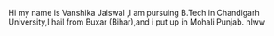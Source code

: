 Hi my name is Vanshika Jaiswal ,I am pursuing B.Tech in Chandigarh University,I hail from Buxar (Bihar),and i put up in Mohali Punjab.
hlww
<!---
vanshikajaizz/vanshikajaizz is a ✨ special ✨ repository because its `README.md` (this file) appears on your GitHub profile.
You can click the Preview link to take a look at your changes.
--->
